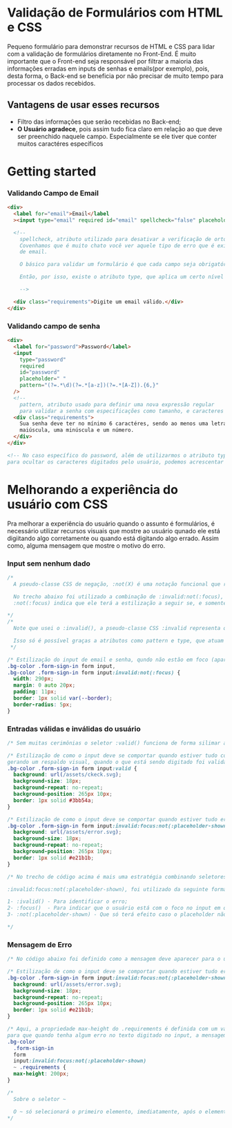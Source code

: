 # Validação de Formulários com HTML e CSS

Pequeno formulário para demonstrar recursos de HTML e CSS para lidar com a validação de formulários diretamente no Front-End. É muito importante que o Front-end seja responsável por filtrar a maioria das informações erradas em inputs de senhas e emails(por exemplo), pois, desta forma, o Back-end se beneficia por não precisar de muito tempo para processar os dados recebidos.

## Vantagens de usar esses recursos

- Filtro das informações que serão recebidas no Back-end;
- **O Usuário agradece**, pois assim tudo fica claro em relação ao que deve ser preenchido naquele campo. Especialmente se ele tiver que conter muitos caractéres específicos

# Getting started

### Validando Campo de Email

```html
<div>
  <label for="email">Email</label
  ><input type="email" required id="email" spellcheck="false" placeholder=" " />

  <!--
    spellcheck, atributo utilizado para desativar a verificação de ortografia. 
    Covenhamos que é muito chato você ver aquele tipo de erro que é exibido ao digitar endereços
    de email.

    O básico para validar um formulário é que cada campo seja obrigatório(a menos que ele realmente não seja), portanto a tag input disponibiliza um atributo chamado "required" que torna o campo obrigatório. Por si só, ele não tem muito efeito, pois se em um campo de email for enviado, por exemplo, "fdfagdfadhfgdajf" o usuário não vai conseguir logar ou se cadastrar.

    Então, por isso, existe o atributo type, que aplica um certo nível de filtro sobre o que está sendo digitado. Exigindo, por exemplo, um "@" e um ".algo' nos campos type="email".

    -->

  <div class="requirements">Digite um email válido.</div>
</div>
```

### Validando campo de senha

```html
<div>
  <label for="password">Password</label>
  <input
    type="password"
    required
    id="password"
    placeholder=" "
    pattern="(?=.*\d)(?=.*[a-z])(?=.*[A-Z]).{6,}"
  />
  <!-- 
    pattern, atributo usado para definir uma nova expressão regular 
    para validar a senha com especificações como tamanho, e caracteres obrigatórios  -->
  <div class="requirements">
    Sua senha deve ter no mínimo 6 caractéres, sendo ao menos uma letra
    maiúscula, uma minúscula e um número.
  </div>
</div>

<!-- No caso específico do password, além de utilizarmos o atributo type="password"
para ocultar os caracteres digitados pelo usuário, podemos acrescentar o atributo pattern que define uma expressão regular (se você não conhece, pesquise sobre), em que especificamos tamanho mínimo da senha, caracteres desejados para que a senha seja forte o suficiente -->
```

# Melhorando a experiência do usuário com CSS

Pra melhorar a experiência do usuário quando o assunto é formulários, é necessário utilizar recursos visuais que mostre ao usuário qunado ele está digiitando algo corretamente ou quando está digitando algo errado. Assim como, alguma mensagem que mostre o motivo do erro.

### Input sem nenhum dado

```css
/*
  A pseudo-classe CSS de negação, :not(X) é uma notação funcional que recebe um seletor simples X como argumento. Ela seleciona um elemento que não é representado por seu argumento. X não pode conter outro seletor de negação. 

  No trecho abaixo foi utilizado a combinação de :invalid:not(:focus), pois quando você utiliza somente :invalid() o simples fato de não conter nenhum dado, já o torna inválido e quando você adiciona o 
  :not(:focus) indica que ele terá a estilização a seguir se, e somente se, o input não estiver em foco.

*/
/*
  Note que usei o :invalid(), a pseudo-classe CSS :invalid representa qualquer <input> ou outro elemento do <form> cujo conteúdo não foi validado com sucesso. Isso permite, facilmente, adicionar uma aparência que ajude o usuário a identificar os campos inválidados.

  Isso só é possível graças a atributos como pattern e type, que atuam como um verificador dos dados que estão sendo informados pelo usuário.
 */

/* Estilização do input de email e senha, qundo não estão em foco (aparência padrão) */
.bg-color .form-sign-in form input,
.bg-color .form-sign-in form input:invalid:not(:focus) {
  width: 290px;
  margin: 0 auto 20px;
  padding: 11px;
  border: 1px solid var(--border);
  border-radius: 5px;
}
```

### Entradas válidas e inválidas do usuário

```css
/* Sem muitas cerimônias o seletor :valid() funciona de forma silimar ao :invalid(), contudo como o nome sugere, ele representa qualquer elemento <input> ou outro elemento do <form> que foi validado com sucesso */

/* Estilização de como o input deve se comportar quando estiver tudo correto, 
gerando um respaldo visual, quando o que está sendo digitado foi validado com sucesso */
.bg-color .form-sign-in form input:valid {
  background: url(/assets/ckeck.svg);
  background-size: 18px;
  background-repeat: no-repeat;
  background-position: 265px 10px;
  border: 1px solid #3bb54a;
}

/* Estilização de como o input deve se comportar quando estiver tudo errado  */
.bg-color .form-sign-in form input:invalid:focus:not(:placeholder-shown) {
  background: url(/assets/error.svg);
  background-size: 18px;
  background-repeat: no-repeat;
  background-position: 265px 10px;
  border: 1px solid #e21b1b;
}

/* No trecho de código acima é mais uma estratégia combinando seletores para estilizar quando a entrada de dados pelo usuário não é válido.

:invalid:focus:not(:placeholder-shown), foi utilizado da seguinte forma.

1- :ivalid() - Para identificar o erro;
2- :focus()  - Para indicar que o usuário está com o foco no input em questão;
3- :not(:placeholder-shown) - Que só terá efeito caso o placeholder não esteja sendo exibido. E quando o placeholder não está sendo exibido? Exatamente, quando algo está sendo digitado. Por isso ele é o mais importante pois sem ele, como mencionado anteriormente, o simples fato de não existir algo digitado já torna o campo inválido.

*/
```

### Mensagem de Erro

```css
/* No código abaixo foi definido como a mensagem deve aparecer para o usuário, lógico quando, enquanto o que ele estiver digitando estiver incorreto para o que o input pede */

/* Estilização de como o input deve se comportar quando estiver tudo errado  */
.bg-color .form-sign-in form input:invalid:focus:not(:placeholder-shown) {
  background: url(/assets/error.svg);
  background-size: 18px;
  background-repeat: no-repeat;
  background-position: 265px 10px;
  border: 1px solid #e21b1b;
}

/* Aqui, a propriedade max-height do .requirements é definida com um valor diferente do inicial, 
para que quando tenha algum erro no texto digitado no input, a mensagem seja exibida */
.bg-color
  .form-sign-in
  form
  input:invalid:focus:not(:placeholder-shown)
  ~ .requirements {
  max-height: 200px;
}

/* 
  Sobre o seletor ~ 

  O ~ só selecionará o primeiro elemento, imediatamente, após o elemento inicial, esse é mais generalista. Ele selecionará, usando o nosso exemplo acima, qualquer elemento .requirements, desde que ele venha depois de um elemento .bg-color .form-sign-in form input:invalid:focus:(:placeholder-shown).
*/
```
